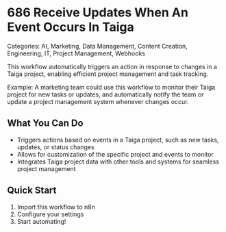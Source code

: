 # 686 Receive Updates When An Event Occurs In Taiga

Categories: AI, Marketing, Data Management, Content Creation, Engineering, IT, Project Management, Webhooks

This workflow automatically triggers an action in response to changes in a Taiga project, enabling efficient project management and task tracking.

Example: A marketing team could use this workflow to monitor their Taiga project for new tasks or updates, and automatically notify the team or update a project management system whenever changes occur.

## What You Can Do
- Triggers actions based on events in a Taiga project, such as new tasks, updates, or status changes
- Allows for customization of the specific project and events to monitor
- Integrates Taiga project data with other tools and systems for seamless project management

## Quick Start
1. Import this workflow to n8n
2. Configure your settings
3. Start automating!


